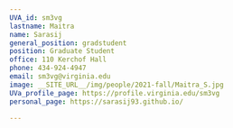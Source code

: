 ```yaml
---
UVA_id: sm3vg
lastname: Maitra
name: Sarasij
general_position: gradstudent
position: Graduate Student
office: 110 Kerchof Hall
phone: 434-924-4947
email: sm3vg@virginia.edu
image: __SITE_URL__/img/people/2021-fall/Maitra_S.jpg
UVa_profile_page: https://profile.virginia.edu/sm3vg
personal_page: https://sarasij93.github.io/

---
```

